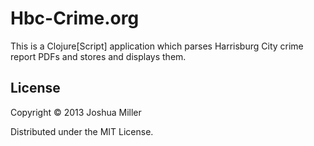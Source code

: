 # Hbc-Crime.org

This is a Clojure[Script] application which parses Harrisburg City
crime report PDFs and stores and displays them.

## License

Copyright © 2013 Joshua Miller

Distributed under the MIT License.
